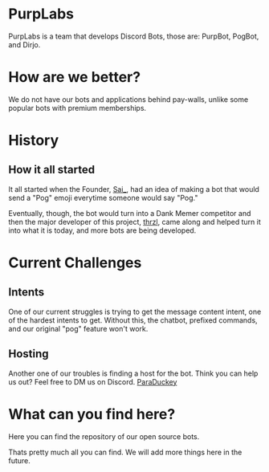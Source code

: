 # PurpLabs
PurpLabs is a team that develops Discord Bots, those are: PurpBot, PogBot, and Dirjo.
# How are we better?
We do not have our bots and applications behind pay-walls, unlike some popular bots with premium memberships.
# History
## How it all started
It all started when the Founder, [Sai_](https://github.com/SaiCodez), had an idea of making a bot that would send a "Pog" emoji everytime someone would say "Pog."

Eventually, though, the bot would turn into a Dank Memer competitor and then the major developer of this project, [thrzl](https://github.com/thrzl), came along and helped turn it into what it is today, and more bots are being developed.

# Current Challenges
## Intents
One of our current struggles is trying to get the message content intent, one of the hardest intents to get. Without this, the chatbot, prefixed commands, and our original "pog" feature won't work.

## Hosting
Another one of our troubles is finding a host for the bot. Think you can help us out? Feel free to DM us on Discord. [ParaDuckey](https://discord.com/user/839514280251359292)

# What can you find here?
Here you can find the repository of our open source bots.

Thats pretty much all you can find. We will add more things here in the future.

